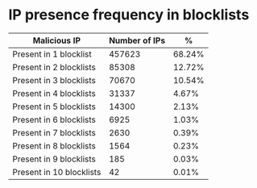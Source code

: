 # IP presence frequency in blocklists
| Malicious IP | Number of IPs | % |
|----|----|----|
| Present in 1 blocklist | 457623 | 68.24% |
| Present in 2 blocklists | 85308 | 12.72% |
| Present in 3 blocklists | 70670 | 10.54% |
| Present in 4 blocklists | 31337 | 4.67% |
| Present in 5 blocklists | 14300 | 2.13% |
| Present in 6 blocklists | 6925 | 1.03% |
| Present in 7 blocklists | 2630 | 0.39% |
| Present in 8 blocklists | 1564 | 0.23% |
| Present in 9 blocklists | 185 | 0.03% |
| Present in 10 blocklists | 42 | 0.01% |

